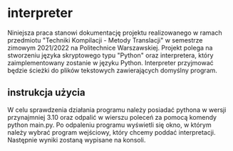 # interpreter
Niniejsza praca stanowi dokumentację projektu realizowanego w ramach przedmiotu "Techniki Kompilacji - Metody Translacji" w semestrze zimowym 2021/2022 na Politechnice Warszawskiej. Projekt polega na stworzeniu języka skryptowego typu "Python" oraz interpretera, który zaimplementowany zostanie w języku Python. Interpreter przyjmować będzie ścieżki do plików tekstowych zawierających domyślny program.
## instrukcja użycia
W celu sprawdzenia działania programu należy posiadać pythona w wersji przynajmniej 3.10 oraz odpalić w wierszu poleceń za pomocą komendy python main.py. Po odpaleniu programu wyświetli się okno, w którym należy wybrać program wejściowy, który chcemy poddać interpretacji. Następnie wyniki zostaną wypisane na konsoli.
